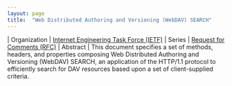 ```yaml
---
layout: page
title:  "Web Distributed Authoring and Versioning (WebDAV) SEARCH"
---
```


| Organization | [Internet Engineering Task Force (IETF)](..)
| Series | [Request for Comments (RFC)](..)
| Abstract | This document specifies a set of methods, headers, and properties composing Web Distributed Authoring and Versioning (WebDAV) SEARCH, an application of the HTTP/1.1 protocol to efficiently search for DAV resources based upon a set of client-supplied criteria.